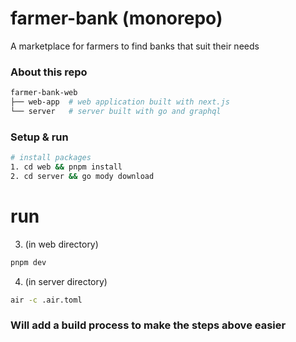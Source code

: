 # farmer-bank (monorepo)
A marketplace for farmers to find banks that suit their needs

### About this repo

```sh
farmer-bank-web
├── web-app  # web application built with next.js
└── server   # server built with go and graphql
```

### Setup & run
```sh
# install packages
1. cd web && pnpm install
2. cd server && go mody download
```

# run
3. (in web directory) 
```sh
pnpm dev
```
4. (in server directory)
```sh
air -c .air.toml
```

### Will add a build process to make the steps above easier
